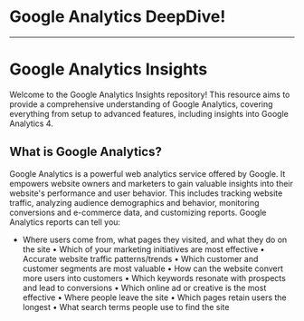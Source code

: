 # Google Analytics DeepDive! 
---

# Google Analytics Insights

Welcome to the Google Analytics Insights repository! This resource aims to provide a comprehensive understanding of Google Analytics, covering everything from setup to advanced features, including insights into Google Analytics 4.

## What is Google Analytics?

Google Analytics is a powerful web analytics service offered by Google. It empowers website owners and marketers to gain valuable insights into their website's performance and user behavior. This includes tracking website traffic, analyzing audience demographics and behavior, monitoring conversions and e-commerce data, and customizing reports. Google Analytics reports can tell you:
-  Where users come from, what pages they visited, and what they do on the site
• Which of your marketing initiatives are most effective
• Accurate website traffic patterns/trends
• Which customer and customer segments are most valuable
• How can the website convert more users into customers
• Which keywords resonate with prospects and lead to conversions
• Which online ad or creative is the most effective
• Where people leave the site
• Which pages retain users the longest
• What search terms people use to find the site


